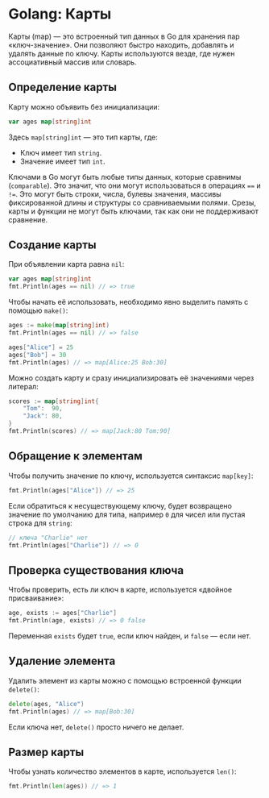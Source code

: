 # Golang: Карты

Карты (map) — это встроенный тип данных в Go для хранения пар «ключ-значение». Они позволяют быстро находить, добавлять и удалять данные по ключу. Карты используются везде, где нужен ассоциативный массив или словарь.

## Определение карты

Карту можно объявить без инициализации:

```go
var ages map[string]int
````

Здесь `map[string]int` — это тип карты, где:

* Ключ имеет тип `string`.
* Значение имеет тип `int`.

Ключами в Go могут быть любые типы данных, которые сравнимы (`comparable`). Это значит, что они могут использоваться в операциях `==` и `!=`. Это могут быть строки, числа, булевы значения, массивы фиксированной длины и структуры со сравниваемыми полями.
Срезы, карты и функции не могут быть ключами, так как они не поддерживают сравнение.

## Создание карты

При объявлении карта равна `nil`:

```go
var ages map[string]int
fmt.Println(ages == nil) // => true
```

Чтобы начать её использовать, необходимо явно выделить память с помощью `make()`:

```go
ages := make(map[string]int)
fmt.Println(ages == nil) // => false

ages["Alice"] = 25
ages["Bob"] = 30
fmt.Println(ages) // => map[Alice:25 Bob:30]
```

Можно создать карту и сразу инициализировать её значениями через литерал:

```go
scores := map[string]int{
    "Tom":  90,
    "Jack": 80,
}
fmt.Println(scores) // => map[Jack:80 Tom:90]
```

## Обращение к элементам

Чтобы получить значение по ключу, используется синтаксис `map[key]`:

```go
fmt.Println(ages["Alice"]) // => 25
```

Если обратиться к несуществующему ключу, будет возвращено значение по умолчанию для типа, например `0` для чисел или пустая строка для `string`:

```go
// ключа "Charlie" нет
fmt.Println(ages["Charlie"]) // => 0
```

## Проверка существования ключа

Чтобы проверить, есть ли ключ в карте, используется «двойное присваивание»:

```go
age, exists := ages["Charlie"]
fmt.Println(age, exists) // => 0 false
```

Переменная `exists` будет `true`, если ключ найден, и `false` — если нет.

## Удаление элемента

Удалить элемент из карты можно с помощью встроенной функции `delete()`:

```go
delete(ages, "Alice")
fmt.Println(ages) // => map[Bob:30]
```

Если ключа нет, `delete()` просто ничего не делает.

## Размер карты

Чтобы узнать количество элементов в карте, используется `len()`:

```go
fmt.Println(len(ages)) // => 1
```
